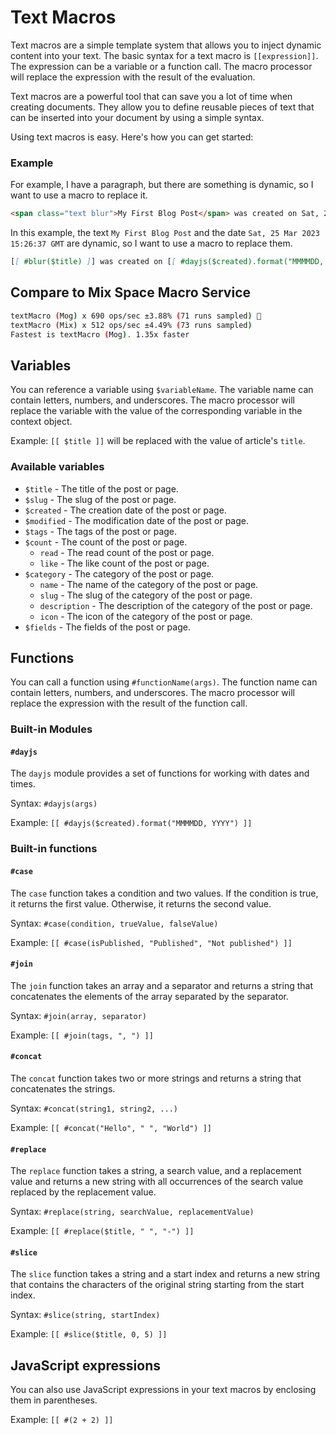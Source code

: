 # Text Macros

Text macros are a simple template system that allows you to inject dynamic content into your text. The basic syntax for a text macro is `[[expression]]`. The expression can be a variable or a function call. The macro processor will replace the expression with the result of the evaluation.

Text macros are a powerful tool that can save you a lot of time when creating documents. They allow you to define reusable pieces of text that can be inserted into your document by using a simple syntax.

Using text macros is easy. Here's how you can get started:

### Example

For example, I have a paragraph, but there are something is dynamic, so I want to use a macro to replace it.

```markdown
<span class="text blur">My First Blog Post</span> was created on Sat, 25 Mar 2023 15:26:37 GMT. 
```

In this example, the text `My First Blog Post` and the date `Sat, 25 Mar 2023 15:26:37 GMT` are dynamic, so I want to use a macro to replace them.

```markdown
[[ #blur($title) ]] was created on [[ #dayjs($created).format("MMMMDD, YYYY") ]]. 
```

## Compare to Mix Space Macro Service

```bash
textMacro (Mog) x 690 ops/sec ±3.88% (71 runs sampled) 🌟
textMacro (Mix) x 512 ops/sec ±4.49% (73 runs sampled)
Fastest is textMacro (Mog). 1.35x faster
```

## Variables

You can reference a variable using `$variableName`. The variable name can contain letters, numbers, and underscores. The macro processor will replace the variable with the value of the corresponding variable in the context object.

Example: `[[ $title ]]` will be replaced with the value of article's `title`.

### Available variables

- `$title` - The title of the post or page.
- `$slug` - The slug of the post or page.
- `$created` - The creation date of the post or page.
- `$modified` - The modification date of the post or page.
- `$tags` - The tags of the post or page.
- `$count` - The count of the post or page.
  - `read` - The read count of the post or page.
  - `like` - The like count of the post or page.
- `$category` - The category of the post or page.
  - `name` - The name of the category of the post or page.
  - `slug` - The slug of the category of the post or page.
  - `description` - The description of the category of the post or page.
  - `icon` - The icon of the category of the post or page.
- `$fields` - The fields of the post or page.

## Functions

You can call a function using `#functionName(args)`. The function name can contain letters, numbers, and underscores. The macro processor will replace the expression with the result of the function call.

### Built-in Modules

#### `#dayjs`

The `dayjs` module provides a set of functions for working with dates and times.

Syntax: `#dayjs(args)`

Example: `[[ #dayjs($created).format("MMMMDD, YYYY") ]]`

### Built-in functions

#### `#case`

The `case` function takes a condition and two values. If the condition is true, it returns the first value. Otherwise, it returns the second value.

Syntax: `#case(condition, trueValue, falseValue)`

Example: `[[ #case(isPublished, "Published", "Not published") ]]`

#### `#join`

The `join` function takes an array and a separator and returns a string that concatenates the elements of the array separated by the separator.

Syntax: `#join(array, separator)`

Example: `[[ #join(tags, ", ") ]]`

#### `#concat`

The `concat` function takes two or more strings and returns a string that concatenates the strings.

Syntax: `#concat(string1, string2, ...)`

Example: `[[ #concat("Hello", " ", "World") ]]`

#### `#replace`

The `replace` function takes a string, a search value, and a replacement value and returns a new string with all occurrences of the search value replaced by the replacement value.

Syntax: `#replace(string, searchValue, replacementValue)`

Example: `[[ #replace($title, " ", "-") ]]`

#### `#slice`

The `slice` function takes a string and a start index and returns a new string that contains the characters of the original string starting from the start index.

Syntax: `#slice(string, startIndex)`

Example: `[[ #slice($title, 0, 5) ]]`

## JavaScript expressions

You can also use JavaScript expressions in your text macros by enclosing them in parentheses.

Example: `[[ #(2 + 2) ]]`